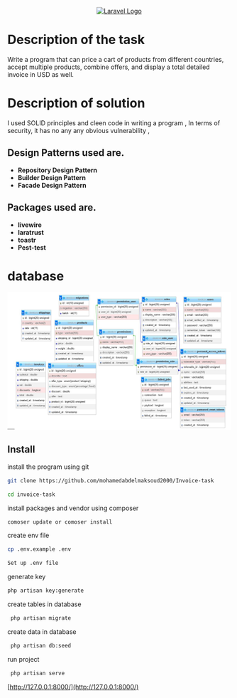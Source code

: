 <p align="center"><a href="https://laravel.com" target="_blank"><img src="https://raw.githubusercontent.com/laravel/art/master/logo-lockup/5%20SVG/2%20CMYK/1%20Full%20Color/laravel-logolockup-cmyk-red.svg" width="400" alt="Laravel Logo"></a></p>

# Description of the task

Write a program that can price a cart of products from different countries, accept multiple products, combine offers, and display a total detailed invoice in USD as well.

# Description of solution

I used SOLID principles and cleen code in writing a program , In terms of security, it has no any any obvious vulnerability ,

## Design Patterns used are.

- **Repository Design Pattern**
- **Builder Design Pattern**
- **Facade Design Pattern**

## Packages used are.

- **livewire**
- **laratrust**
- **toastr**
- **Pest-test**

# database

<img src="database.jpg">


## Install

install the program using git

```sh
git clone https://github.com/mohamedabdelmaksoud2000/Invoice-task
```

```sh
cd invoice-task
```

install packages and vendor using composer

```sh
comoser update or comoser install
```

create env file

```sh
cp .env.example .env
```

```sh
Set up .env file
```

generate key

```sh
php artisan key:generate
```

create tables in database
```sh
 php artisan migrate
``` 

create data in database
```sh
 php artisan db:seed
``` 

run project
```sh
 php artisan serve
``` 
[http://127.0.0.1:8000/](http://127.0.0.1:8000/)

